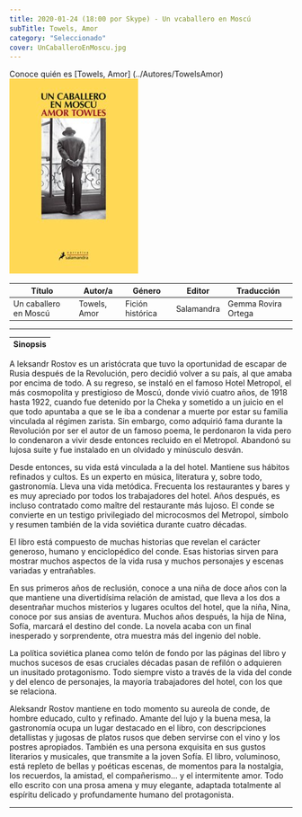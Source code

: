 ```yaml
---
title: 2020-01-24 (18:00 por Skype) - Un vcaballero en Moscú
subTitle: Towels, Amor
category: "Seleccionado"
cover: UnCaballeroEnMoscu.jpg
---
```

Conoce quién es [Towels, Amor] (../Autores/TowelsAmor)
!["Imagen no encontrada"](UnCaballeroEnMoscu.jpg)

Título | Autor/a | Género | Editor | Traducción |
------ | ------- | ------ | ------ | --------- |
Un caballero en Moscú | Towels, Amor | Fición histórica  | Salamandra | Gemma Rovira Ortega |
***
|Sinopsis|
|--------|
A leksandr Rostov es un aristócrata que tuvo la oportunidad de escapar de Rusia después de la Revolución, pero decidió volver a su país, al que amaba por encima de todo. A su regreso, se instaló en el famoso Hotel Metropol, el más cosmopolita y prestigioso de Moscú, donde vivió cuatro años, de 1918 hasta 1922, cuando fue detenido por la Cheka y sometido a un juicio en el que todo apuntaba a que se le iba a condenar a muerte por estar su familia vinculada al régimen zarista. Sin embargo, como adquirió fama durante la Revolución por ser el autor de un famoso poema, le perdonaron la vida pero lo condenaron a vivir desde entonces recluido en el Metropol. Abandonó su lujosa suite y fue instalado en un olvidado y minúsculo desván.

Desde entonces, su vida está vinculada a la del hotel. Mantiene sus hábitos refinados y cultos. Es un experto en música, literatura y, sobre todo, gastronomía. Lleva una vida metódica. Frecuenta los restaurantes y bares y es muy apreciado por todos los trabajadores del hotel. Años después, es incluso contratado como maître del restaurante más lujoso. El conde se convierte en un testigo privilegiado del microcosmos del Metropol, símbolo y resumen también de la vida soviética durante cuatro décadas.

El libro está compuesto de muchas historias que revelan el carácter generoso, humano y enciclopédico del conde. Esas historias sirven para mostrar muchos aspectos de la vida rusa y muchos personajes y escenas variadas y entrañables.

En sus primeros años de reclusión, conoce a una niña de doce años con la que mantiene una divertidísima relación de amistad, que lleva a los dos a desentrañar muchos misterios y lugares ocultos del hotel, que la niña, Nina, conoce por sus ansias de aventura. Muchos años después, la hija de Nina, Sofía, marcará el destino del conde. La novela acaba con un final inesperado y sorprendente, otra muestra más del ingenio del noble.

La política soviética planea como telón de fondo por las páginas del libro y muchos sucesos de esas cruciales décadas pasan de refilón o adquieren un inusitado protagonismo. Todo siempre visto a través de la vida del conde y del elenco de personajes, la mayoría trabajadores del hotel, con los que se relaciona.

Aleksandr Rostov mantiene en todo momento su aureola de conde, de hombre educado, culto y refinado. Amante del lujo y la buena mesa, la gastronomía ocupa un lugar destacado en el libro, con descripciones detallistas y jugosas de platos rusos que deben servirse con el vino y los postres apropiados. También es una persona exquisita en sus gustos literarios y musicales, que transmite a la joven Sofía. El libro, voluminoso, está repleto de bellas y poéticas escenas, de momentos para la nostalgia, los recuerdos, la amistad, el compañerismo… y el intermitente amor. Todo ello escrito con una prosa amena y muy elegante, adaptada totalmente al espíritu delicado y profundamente humano del protagonista.
***
